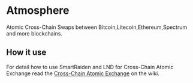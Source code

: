 # Atmosphere

Atomic Cross-Chain Swaps between Bitcoin,Litecoin,Ethereum,Spectrum and more blockchains.

## How it use

For detail how to use SmartRaiden and LND for Cross-Chain Atomic Exchange read the [Cross-Chain Atomic Exchange](https://github.com/SmartMeshFoundation/Atmosphere/wiki/Cross-Chain-Atomic-Exchange) on the wiki.
